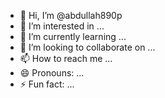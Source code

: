- 👋 Hi, I’m @abdullah890p
- 👀 I’m interested in ...
- 🌱 I’m currently learning ...
- 💞️ I’m looking to collaborate on ...
- 📫 How to reach me ...
- 😄 Pronouns: ...
- ⚡ Fun fact: ...

<!---
abdullah890p/abdullah890p is a ✨ special ✨ repository because its `README.md` (this file) appears on your GitHub profile.
You can click the Preview link to take a look at your changes.
--->
